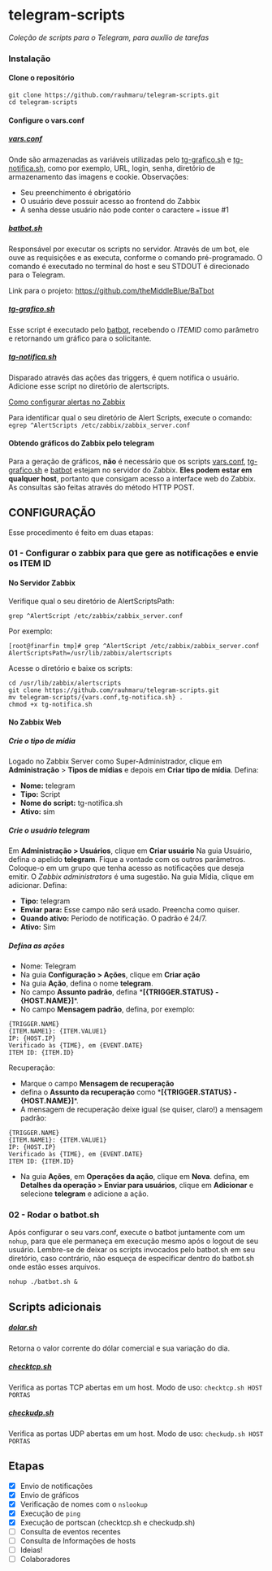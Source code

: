 # telegram-scripts

_Coleção de scripts para o Telegram, para auxílio de tarefas_

### Instalação
#### Clone o repositório
```
git clone https://github.com/rauhmaru/telegram-scripts.git
cd telegram-scripts
```
#### Configure o vars.conf

##### [vars.conf](vars.conf)
Onde são armazenadas as variáveis utilizadas pelo [tg-grafico.sh](tg-grafico.sh) e [tg-notifica.sh](tg-notifica.sh), como por exemplo, URL, login, senha, diretório de armazenamento das imagens e cookie.
Observações:
* Seu preenchimento é obrigatório
* O usuário deve possuir acesso ao frontend do Zabbix
* A senha desse usuário não pode conter o caractere ```=``` issue #1


##### [batbot.sh](batbot.sh)
Responsável por executar os scripts no servidor. Através de um bot, ele ouve as requisições e as executa, conforme o comando pré-programado. O comando é executado no terminal do host e seu STDOUT é direcionado para o Telegram.

Link para o projeto: https://github.com/theMiddleBlue/BaTbot


##### [tg-grafico.sh](tg-grafico.sh)
Esse script é executado pelo [batbot](batbot.sh), recebendo o *ITEMID* como parâmetro e retornando um gráfico para o solicitante.

##### [tg-notifica.sh](tg-notifica.sh)
Disparado através das ações das triggers, é quem notifica o usuário.
Adicione esse script no diretório de alertscripts.

[Como configurar alertas no Zabbix](https://www.zabbix.com/documentation/3.0/pt/manual/config/notifications/media/script)

Para identificar qual o seu diretório de Alert Scripts, execute o comando:
```egrep ^AlertScripts /etc/zabbix/zabbix_server.conf```


#### Obtendo gráficos do Zabbix pelo telegram
Para a geração de gráficos, **não** é necessário que os scripts [vars.conf](vars.conf), [tg-grafico.sh](tg-grafico.sh) e [batbot](batbot.sh) estejam no servidor do Zabbix. **Eles podem estar em qualquer host**, portanto que consigam acesso a interface web do Zabbix. As consultas são feitas através do método HTTP POST.

## CONFIGURAÇÃO
Esse procedimento é feito em duas etapas:
### 01 - Configurar o zabbix para que gere as notificações e envie os ITEM ID

#### No Servidor Zabbix
Verifique qual o seu diretório de AlertScriptsPath:

`grep ^AlertScript /etc/zabbix/zabbix_server.conf`

Por exemplo:

```
[root@finarfin tmp]# grep ^AlertScript /etc/zabbix/zabbix_server.conf
AlertScriptsPath=/usr/lib/zabbix/alertscripts
```
Acesse o diretório e baixe os scripts:
```
cd /usr/lib/zabbix/alertscripts
git clone https://github.com/rauhmaru/telegram-scripts.git
mv telegram-scripts/{vars.conf,tg-notifica.sh} .
chmod +x tg-notifica.sh
```

#### No Zabbix Web
##### Crie o tipo de mídia
Logado no Zabbix Server como Super-Administrador, clique em **Administração** > **Tipos de mídias** e depois em **Criar tipo de mídia**.
Defina:
  * **Nome:** telegram
  * **Tipo:** Script
  * **Nome do script:** tg-notifica.sh
  * **Ativo:** sim

##### Crie o usuário telegram
Em **Administração > Usuários**, clique em **Criar usuário**
Na guia Usuário, defina o apelido **telegram**. Fique a vontade com os outros parâmetros. Coloque-o em um grupo que tenha acesso as notificações que deseja emitir. O _Zabbix administrators_ é uma sugestão.
Na guia Mídia, clique em adicionar. Defina:
  * **Tipo:** telegram 
  * **Enviar para:** Esse campo não será usado. Preencha como quiser.
  * **Quando ativo:** Período de notificação. O padrão é 24/7.
  * **Ativo:** Sim

##### Defina as ações
  * Nome: Telegram
  * Na guia **Configuração > Ações**, clique em **Criar ação**
  * Na guia **Ação**, defina o nome **telegram**.
  * No campo **Assunto padrão**, defina \***[{TRIGGER.STATUS} - {HOST.NAME}]**\*.
  * No campo **Mensagem padrão**, defina, por exemplo:
```
{TRIGGER.NAME}
{ITEM.NAME1}: {ITEM.VALUE1}
IP: {HOST.IP}
Verificado às {TIME}, em {EVENT.DATE}
ITEM ID: {ITEM.ID}
```
Recuperação:
* Marque o campo **Mensagem de recuperação**
* defina o **Assunto da recuperação** como \***[{TRIGGER.STATUS} - {HOST.NAME}]**\*.
* A mensagem de recuperação deixe igual (se quiser, claro!) a mensagem padrão:
```
{TRIGGER.NAME}
{ITEM.NAME1}: {ITEM.VALUE1}
IP: {HOST.IP}
Verificado às {TIME}, em {EVENT.DATE}
ITEM ID: {ITEM.ID}
```
* Na guia **Ações**, em **Operações da ação**, clique em **Nova**.
defina, em **Detalhes da operação > Enviar para usuários**, clique em **Adicionar** e selecione **telegram** e adicione a ação.

### 02 - Rodar o batbot.sh
Após configurar o seu vars.conf, execute o batbot juntamente com um `nohup`, para que ele permaneça em execução mesmo após o logout de seu usuário. Lembre-se de deixar os scripts invocados pelo batbot.sh em seu diretório, caso contrário, não esqueça de especificar dentro do batbot.sh onde estão esses arquivos.

```
nohup ./batbot.sh &
```


## Scripts adicionais

##### [dolar.sh](dolar.sh)
Retorna o valor corrente do dólar comercial e sua variação do dia.

##### [checktcp.sh](checktcp.sh)
Verifica as portas TCP abertas em um host.
Modo de uso: `checktcp.sh HOST PORTAS`

##### [checkudp.sh](checkudp.sh)
Verifica as portas UDP abertas em um host.
Modo de uso: `checkudp.sh HOST PORTAS`

## Etapas
- [x] Envio de notificações
- [x] Envio de gráficos
- [x] Verificação de nomes com o ```nslookup```
- [x] Execução de ```ping```
- [x] Execução de portscan (checktcp.sh e checkudp.sh)
- [ ] Consulta de eventos recentes
- [ ] Consulta de Informações de hosts
- [ ] Ideias!
- [ ] Colaboradores

